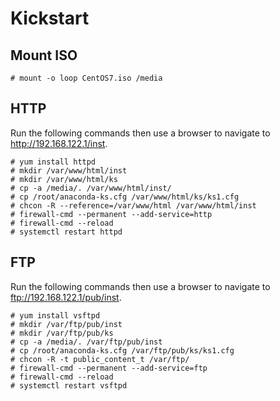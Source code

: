 # Kickstart
## Mount ISO
```
# mount -o loop CentOS7.iso /media
```
## HTTP
Run the following commands then use a browser to navigate to http://192.168.122.1/inst.
```
# yum install httpd
# mkdir /var/www/html/inst
# mkdir /var/www/html/ks
# cp -a /media/. /var/www/html/inst/
# cp /root/anaconda-ks.cfg /var/www/html/ks/ks1.cfg
# chcon -R --reference=/var/www/html /var/www/html/inst
# firewall-cmd --permanent --add-service=http
# firewall-cmd --reload
# systemctl restart httpd
```
## FTP
Run the following commands then use a browser to navigate to ftp://192.168.122.1/pub/inst.
```
# yum install vsftpd
# mkdir /var/ftp/pub/inst
# mkdir /var/ftp/pub/ks
# cp -a /media/. /var/ftp/pub/inst
# cp /root/anaconda-ks.cfg /var/ftp/pub/ks/ks1.cfg
# chcon -R -t public_content_t /var/ftp/
# firewall-cmd --permanent --add-service=ftp
# firewall-cmd --reload
# systemctl restart vsftpd
```
